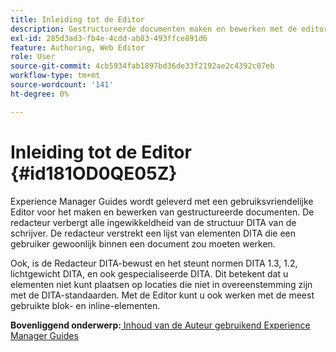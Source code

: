 ```yaml
---
title: Inleiding tot de Editor
description: Gestructureerde documenten maken en bewerken met de editor. Leer hoe u met de editor kunt werken volgens de DITA-standaarden in Adobe Experience Manager Guides.
exl-id: 285d3ad3-fb4e-4cdd-ab83-493ffce891d6
feature: Authoring, Web Editor
role: User
source-git-commit: 4cb5934fab1897bd36de33f2192ae2c4392c07eb
workflow-type: tm+mt
source-wordcount: '141'
ht-degree: 0%

---
```


# Inleiding tot de Editor {#id181OD0QE05Z}

Experience Manager Guides wordt geleverd met een gebruiksvriendelijke Editor voor het maken en bewerken van gestructureerde documenten. De redacteur verbergt alle ingewikkeldheid van de structuur DITA van de schrijver. De redacteur verstrekt een lijst van elementen DITA die een gebruiker gewoonlijk binnen een document zou moeten werken.

Ook, is de Redacteur DITA-bewust en het steunt normen DITA 1.3, 1.2, lichtgewicht DITA, en ook gespecialiseerde DITA. Dit betekent dat u elementen niet kunt plaatsen op locaties die niet in overeenstemming zijn met de DITA-standaarden. Met de Editor kunt u ook werken met de meest gebruikte blok- en inline-elementen.




**Bovenliggend onderwerp:**[ Inhoud van de Auteur gebruikend Experience Manager Guides ](authoring-content-xml-doc.md)
